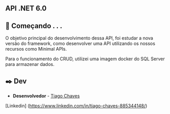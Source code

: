 ## API .NET 6.0

## 🚀 Começando . . .

O objetivo principal do desenvolvimento dessa API, foi estudar a nova versão do framework, como desenvolver uma API utilizando os nossos recursos como Minimal APIs.

Para o funcionamento do CRUD, utilizei uma imagem docker do SQL Server para armazenar dados.

## ✒️ Dev

* **Desenvolvedor** - [Tiago Chaves](https://github.com/tiagochaves16)

[Linkedin] (https://www.linkedin.com/in/tiago-chaves-885344148/)
